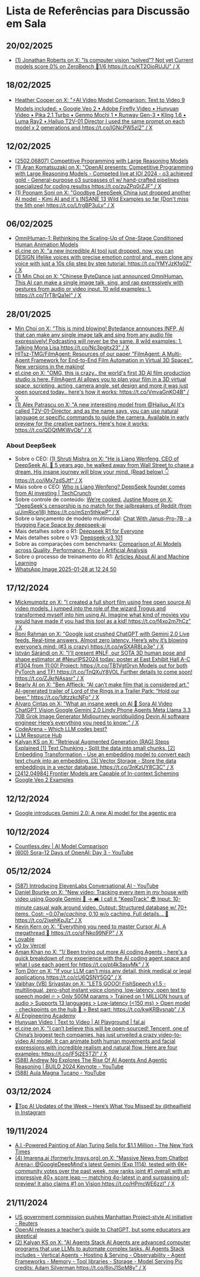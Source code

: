 # Lista de Referências para Discussão em Sala

## 20/02/2025

* [(1) Jonathan Roberts on X: "Is computer vision “solved”? Not yet Current models score 0% on ZeroBench 🧵1/6 https://t.co/KT2OioRUJU" / X](https://x.com/JRobertsAI/status/1891506671056261413) 

## 18/02/2025

* [Heather Cooper on X: "⚡AI Video Model Comparison: Text to Video 9 Models included: • Google Veo 2 • Adobe Firefly Video • Hunyuan Video • Pika 2.1 Turbo • Genmo Mochi 1 • Runway Gen-3 • Kling 1.6 • Luma Ray2 •.Hailuo T2V-01 Director I used the same prompt on each model x 2 generations and https://t.co/lGNcPW5zl2" / X](https://x.com/HBCoop_/status/1891525719290777696) 

## 12/02/2025

* [[2502.06807] Competitive Programming with Large Reasoning Models](https://arxiv.org/abs/2502.06807) 
* [(1) Aran Komatsuzaki on X: "OpenAI presents: Competitive Programming with Large Reasoning Models - Competed live at IOI 2024 - o3 achieved gold - General-purpose o3 surpasses o1 w/ hand-crafted pipelines specialized for coding resultss https://t.co/zuZPq0rZJF" / X](https://x.com/arankomatsuzaki/status/1889522974467957033?s=46) 
* [(1) Poonam Soni on X: "Goodbye DeepSeek China just dropped another AI model - Kimi AI and it's INSANE 13 Wild Examples so far (Don't miss the 5th one) https://t.co/LfrgBP3uLy" / X](https://x.com/CodeByPoonam/status/1889666274269208693?t=ZD36rQrcUvzTyecBO4X3pQ&s=19) 

## 06/02/2025

* [OmniHuman-1: Rethinking the Scaling-Up of One-Stage Conditioned Human Animation Models](https://omnihuman-lab.github.io/)
* [el.cine on X: "a new incredible AI tool just dropped. now you can DESIGN lifelike voices with precise emotion control and.. even clone any voice with just a 10s clip step by step tutorial: https://t.co/YMYJzKfq0Z" / X](https://x.com/EHuanglu/status/1886439926721605801)
* [(1) Min Choi on X: "Chinese ByteDance just announced OmniHuman. This AI can make a single image talk, sing, and rap expressively with gestures from audio or video input. 10 wild examples: 1. https://t.co/TrT8rQa1eI" / X](https://x.com/minchoi/status/1886872242237124766) 

## 28/01/2025

* [Min Choi on X: "This is mind blowing! Bytedance announces INFP, AI that can make any single image talk and sing from any audio file expressively! Podcasting will never be the same. 8 wild examples: 1. Talking Mona Lisa https://t.co/Nc3pgjtx23" / X](https://x.com/minchoi/status/1870499852003557381)
* [HITsz-TMG/FilmAgent: Resources of our paper "FilmAgent: A Multi-Agent Framework for End-to-End Film Automation in Virtual 3D Spaces". New versions in the making!](https://github.com/HITsz-TMG/FilmAgent)
* [el.cine on X: "OMG, this is crazy.. the world's first 3D AI film production studio is here. FilmAgent AI allows you to plan your film in a 3D virtual space, scripting, acting, camera angle, set design and more it was just open sourced today.. here's how it works: https://t.co/VmvaGnKO4B" / X](https://x.com/EHuanglu/status/1882294685919772928)
* [(1) Alex Patrascu on X: "A new interesting model from @Hailuo_AI It's called T2V-01-Director, and as the name says, you can use natural language or specific commands to guide the camera. Available in early preview for the creative partners. Here's how it works: https://t.co/QDQtMKWvOb" / X](https://x.com/maxescu/status/1883853629817512429/?s=12&rw_tt_thread=True)

### About DeepSeek
* Sobre o CEO: [(1) Shruti Mishra on X: "He is Liang Wenfeng, CEO of DeepSeek AI. 🚀 5 years ago, he walked away from Wall Street to chase a dream. His insane journey will blow your mind. (Read below) 👇 https://t.co/iMx7zdSJtf" / X](https://x.com/heyshrutimishra/status/1883911154696925276)
* Mais sobre o CEO: [Who is Liang Wenfeng? DeepSeek founder comes from AI investing | TechCrunch](https://techcrunch.com/2025/01/28/who-is-liang-wenfeng-deepseek-founder-comes-from-ai-investing/) 
* Sobre controle de conteúdo: [We’re cooked.](https://www.threads.net/@devcoder_/post/DFUyBN_REbs?xmt=AQGzUCxadyLhBEUNCiAAIqgk0REJUUe0XriW6xAYNhEOVA) [Justine Moore on X: "DeepSeek's censorship is no match for the jailbreakers of Reddit (from u/JimRice18) https://t.co/mSzn5thkwP" / X](https://x.com/venturetwins/status/1883927742183530695) 
* Sobre o lançamento de modelo multimodal: [Chat With Janus-Pro-7B - a Hugging Face Space by deepseek-ai](https://huggingface.co/spaces/deepseek-ai/Janus-Pro-7B)
* Mais detalhes sobre o R1: [Deepseek R1 for Everyone](https://trite-song-d6a.notion.site/Deepseek-R1-for-Everyone-1860af77bef3806c9db5e5c2a256577d)
* Mais detalhes sobre o V3: [Deepseek-v3 101](https://lunar-joke-35b.notion.site/Deepseek-v3-101-169ba4b6a3fa8090a7aacaee1a1cefaa)
* Sobre as comparações com benchmarks: [Comparison of AI Models across Quality, Performance, Price | Artificial Analysis](https://artificialanalysis.ai/models)
* Sobre o processo de treinamento do R1: [Articles About AI and Machine Learning](https://thelmbook.com/articles/#!./DeepSeek-R1.md)
* [WhatsApp Image 2025-01-28 at 12 24 50](https://github.com/user-attachments/assets/893c8fed-86ab-47eb-8865-dfcce6a7d42d)


## 17/12/2024

* [Mickmumpitz on X: "I created a full short film using free open source AI video models. I jumped into the role of the wizard Trogus and transformed myself into him using AI. Imagine what kind of movies you would have made if you had this tool as a kid! https://t.co/f4xo2m7hCz" / X](https://x.com/mickmumpitz/status/1867212037002334666)
* [Roni Rahman on X: "Google just crushed ChatGPT with Gemini 2.0 Live feeds. Real-time answers. Almost zero latency. Here’s why it’s blowing everyone’s mind: (#3 is crazy) https://t.co/wSXAR8Lp3e" / X](https://x.com/heyronir/status/1867110411570712938)
* [István Sárándi on X: "I'll present #NLF, our SOTA 3D human pose and shape estimator at #NeurIPS2024 today: poster at East Exhibit Hall A-C #1304 from 11:00! Project: https://t.co/TB1Vgt0ryn Models out for both PyTorch and TF! https://t.co/TnQXuY8VOL Further details to come soon! https://t.co/ZJkrNAsasr" / X](https://x.com/Istvan_Sarandi/status/1867274374719680951)
* [Bearly AI on X: "Ben Affleck: “AI can’t make film that is considered art.” AI-generated trailer of Lord of the Rings in a Trailer Park: “Hold our beer.” https://t.co/1dtzzkcNFp" / X](https://x.com/bearlyai/status/1867385310990283094)
* [Alvaro Cintas on X: "What an insane week on AI 🤯 Sora AI Video ChatGPT Vision Google Gemini 2.0 Lindy Phone Agents Meta Llama 3.3 70B Grok Image Generator Midjourney worldbuilding Devin AI software engineer Here’s everything you need to know:" / X](https://x.com/dr_cintas/status/1867292516103389260)
* [CodeArena – Which LLM codes best?](https://www.llmcodearena.com/top-models)
* [LLM Resource Hub](https://llmresourceshub.vercel.app/)
* [Kalyan KS on X: "Retrieval Augmented Generation (RAG) Steps Explained [1] Text Chunking - Split the data into small chunks. [2] Embedding Transformation - Use an embedding model to convert each text chunk into an embedding. [3] Vector Storage - Store the data embeddings in a vector database. https://t.co/3nKzUY8C3C" / X](https://x.com/kalyan_kpl/status/1866730898403868966)
* [[2412.04984] Frontier Models are Capable of In-context Scheming](https://arxiv.org/abs/2412.04984)
* [Google Veo 2 Examples](https://www.instagram.com/p/DDplxBKSaPs/) 

## 12/12/2024

* [Google introduces Gemini 2.0: A new AI model for the agentic era](https://blog.google/technology/google-deepmind/google-gemini-ai-update-december-2024/) 

## 10/12/2024

* [Countless.dev | AI Model Comparison](https://countless.dev/)
* [(600) Sora–12 Days of OpenAI: Day 3 - YouTube](https://www.youtube.com/live/2jKVx2vyZOY) 

## 05/12/2024

* [(587) Introducing ElevenLabs Conversational AI - YouTube](https://www.youtube.com/watch?v=v-EYzZCLF48) 
* [Daniel Bourke on X: "New video: Tracking every item in my house with video using Google Gemini 🎥 -&gt; 🛋️ I call it "KeepTrack" 😎 Input: 10-minute casual walk around video. Output: Structured database w/ 70+ items. Cost: ~$0.07 w/ caching, ~$0.10 w/o caching. Full details... 🧵 https://t.co/2jxehKpJlz" / X](https://x.com/mrdbourke/status/1863870479167279486)
* [Kevin Kern on X: "Everything you need to master Cursor AI. A megathread 🧵 https://t.co/sFNko99NFP" / X](https://x.com/kregenrek/status/1864366118548197831)
* [Lovable](https://lovable.dev/)
* [v0 by Vercel](https://v0.dev/chat) 
* [Aman Khan no X: "1/ Been trying out more AI coding Agents - here's a quick breakdown of my experience with the AI coding agent space and what I use each agent for https://t.co/pt4k3asyMk" / X](https://x.com/_amankhan/status/1863943130472464572)
* [Tom Dörr on X: "If your LLM can't miss any detail, think medical or legal applications https://t.co/cU6QSNY5GQ" / X](https://x.com/tom_doerr/status/1864112814467535235)
* [Vaibhav (VB) Srivastav on X: "LETS GOOO! FishSpeech v1.5 - multilingual, zero-shot instant voice cloning, low-latency, open text to speech model 🔥 &gt; Only 500M params &gt; Trained on 1 MILLION hours of audio &gt; Supports 13 languages &gt; Low-latency (&lt;150 ms) &gt; Open model - checkpoints on the hub 🤗 &gt; Best part: https://t.co/kwKRBvsnab" / X](https://x.com/reach_vb/status/1864382548685492339)
* [AI Engineering Academy](https://aiengineering.academy/)
* [Hunyuan Video | Text to Video | AI Playground | fal.ai](https://fal.ai/models/fal-ai/hunyuan-video/playground)
* [el.cine on X: "I can’t believe this will be open-sourced! Tencent, one of China’s biggest tech companies, has just unveiled a crazy video-to-video AI model. It can animate both human movements and facial expressions with incredible realism and natural flow. Here are four examples: https://t.co/lF5j2E5TZl" / X](https://x.com/EHuanglu/status/1864014932133749129)
* [(588) Andrew Ng Explores The Rise Of AI Agents And Agentic Reasoning | BUILD 2024 Keynote - YouTube](https://www.youtube.com/watch?v=KrRD7r7y7NY)
* [(588) Aula Magna Tucano - YouTube](https://www.youtube.com/watch?v=80CNsURx3Uc) 

## 03/12/2024

* [🚨Top AI Updates of the Week – Here’s What You Missed! by @theaifield in Instagram](https://www.instagram.com/p/DDA_GVsNolH/?img_index=1) 

## 19/11/2024

* [A.I.-Powered Painting of Alan Turing Sells for $1.1 Million - The New York Times](https://www.nytimes.com/2024/11/08/arts/ai-painting-alan-turing-auction.html)
* [(4) lmarena.ai (formerly lmsys.org) on X: "Massive News from Chatbot Arena🔥 @GoogleDeepMind's latest Gemini (Exp 1114), tested with 6K+ community votes over the past week, now ranks joint #1 overall with an impressive 40+ score leap — matching 4o-latest in and surpassing o1-preview! It also claims #1 on Vision https://t.co/HPmcWE6zzI" / X](https://x.com/lmarena_ai/status/1857110672565494098) 

## 21/11/2024

* [US government commission pushes Manhattan Project-style AI initiative - Reuters](https://www.reuters.com/technology/artificial-intelligence/us-government-commission-pushes-manhattan-project-style-ai-initiative-2024-11-19/)
* [OpenAI releases a teacher’s guide to ChatGPT, but some educators are skeptical](https://techcrunch.com/2024/11/20/openai-releases-a-teachers-guide-to-chatgpt-but-some-educators-are-skeptical/)
* [(2) Kalyan KS on X: "AI Agents Stack AI Agents are advanced computer programs that use LLMs to automate complex tasks. AI Agents Stack includes - Vertical Agents - Hosting &amp; Serving - Observability - Agent Frameworks - Memory - Tool libraries - Storage - Model Serving Pic credits: Adam Silverman https://t.co/6inJ1SpM8y" / X](https://x.com/kalyan_kpl/status/1857975570421920203) 
